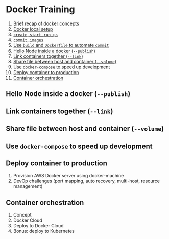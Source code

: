 # Docker Training

1. [Brief recap of docker concepts](./1-brief-recap-of-docker-concepts.md)
2. [Docker local setup](./2-docker-local-setup.md)
3. [`create`, `start`, `run`, `ps`](./3-create-start-run-ps.md)
4. [`commit`, `images`](./4-commit-images.md)
5. [Use `build` and `Dockerfile` to automate `commit`](./5-use-build-and-dockerfile-to-automate-commit.md)
6. [Hello Node inside a docker (`--publish`)](#hello-node-inside-a-docker---publish)
7. [Link containers together (`--link`)](#link-containers-together---link)
8. [Share file between host and container (`--volume`)](#share-file-between-host-and-container---volume)
9. [Use `docker-compose` to speed up development](#use-docker-compose-to-speed-up-development)
10. [Deploy container to production](#deploy-container-to-production)
11. [Container orchestration](#container-orchestration)

## Hello Node inside a docker (`--publish`)

## Link containers together (`--link`)

## Share file between host and container (`--volume`)

## Use `docker-compose` to speed up development

## Deploy container to production

1. Provision AWS Docker server using docker-machine
2. DevOp challenges (port mapping, auto recovery, multi-host, resource management)

## Container orchestration

1. Concept
2. Docker Cloud
3. Deploy to Docker Cloud
4. Bonus: deploy to Kubernetes
